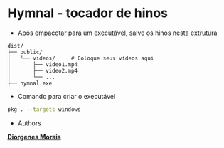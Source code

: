 # Hymnal - tocador de hinos

- Após empacotar para um executável, salve os hinos nesta extrutura

```text
dist/
├── public/
│   └── videos/     # Coloque seus vídeos aqui
│       ├── video1.mp4
│       ├── video2.mp4
│       └── ...
├── hymnal.exe
```

- Comando para criar o executável

```bash
pkg . --targets windows
```

- Authors

[**Diorgenes Morais**](https://github.com/diorgenesmorais)
